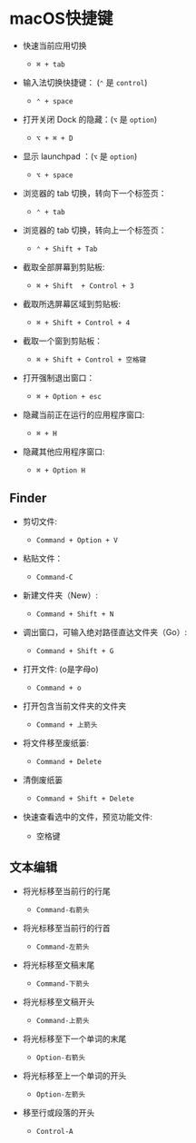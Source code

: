 # macOS快捷键

- 快速当前应用切换
    - `⌘ + tab`

- 输入法切换快捷键： (`⌃` 是 `control`)
    - `⌃ + space`

- 打开关闭 Dock 的隐藏：(`⌥` 是 `option`)
    - `⌥ + ⌘ + D`

- 显示 launchpad ：(`⌥` 是 `option`)
    - `⌥ + space`

- 浏览器的 tab 切换，转向下一个标签页：
    - `⌃ + tab`

- 浏览器的 tab 切换，转向上一个标签页：
    - `⌃ + Shift + Tab`

- 截取全部屏幕到剪贴板:
    - `⌘ + Shift  + Control + 3 `

- 截取所选屏幕区域到剪贴板:
    - `⌘ + Shift + Control + 4` 

- 截取一个窗到剪贴板：
    - `⌘ + Shift + Control + 空格键`

- 打开强制退出窗口：
    - `⌘ + Option + esc`

- 隐藏当前正在运行的应用程序窗口: 
    - `⌘ + H`

- 隐藏其他应用程序窗口:
    - `⌘ + Option H`


## Finder

- 剪切文件:
    - `Command + Option + V`

- 粘贴文件：
    - `Command-C`

- 新建文件夹（New）:
    - `Command + Shift + N`

- 调出窗口，可输入绝对路径直达文件夹（Go）:
    - `Command + Shift + G`

- 打开文件: (o是字母o)
    - `Command + o` 


- 打开包含当前文件夹的文件夹
    - `Command + 上箭头`

- 将文件移至废纸篓:
    - `Command + Delete`

- 清倒废纸篓　　
    - `Command + Shift + Delete`

- 快速查看选中的文件，预览功能文件: 
    - 空格键


## 文本编辑
- 将光标移至当前行的行尾 
    - `Command-右箭头`

- 将光标移至当前行的行首　　
    - `Command-左箭头`

- 将光标移至文稿末尾　　
    - `Command-下箭头`

- 将光标移至文稿开头　　
    - `Command-上箭头`

- 将光标移至下一个单词的末尾
    - `Option-右箭头`

- 将光标移至上一个单词的开头　　
    - `Option-左箭头`

- 移至行或段落的开头 
    - `Control-A`
